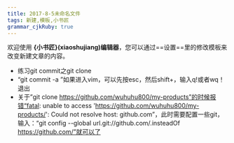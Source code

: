 ```yaml
---
title: 2017-8-5未命名文件
tags: 新建,模板,小书匠
grammar_cjkRuby: true
---
```



欢迎使用 **{小书匠}(xiaoshujiang)编辑器**，您可以通过==设置==里的修改模板来改变新建文章的内容。
- 练习git commit之git clone
- “git commit -a ”如果进入vim，可以先按esc，然后shift+，输入q!或者wq！退出
- 关于”git clone https://github.com/wuhuhu800/my-products”的时候报错“fatal: unable to access 'https://github.com/wuhuhu800/my-products/': Could not resolve host: github.com”，此时需要配置一些git，输入：“git config --global url.git://github.com/.insteadOf https://github.com/”就可以了
